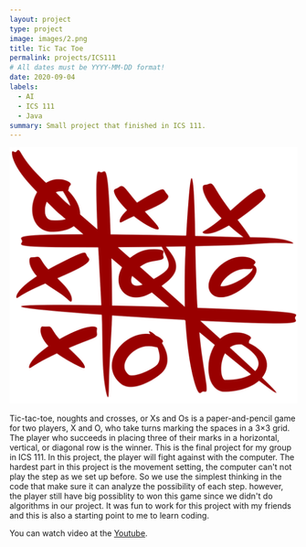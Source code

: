 ```yaml
---
layout: project
type: project
image: images/2.png
title: Tic Tac Toe
permalink: projects/ICS111
# All dates must be YYYY-MM-DD format!
date: 2020-09-04
labels:
  - AI
  - ICS 111
  - Java
summary: Small project that finished in ICS 111.
---
```



  <img class="ui image" src="../images/2.png">
  


Tic-tac-toe, noughts and crosses, or Xs and Os is a paper-and-pencil game for two players, X and O, who take turns marking the spaces in a 3×3 grid. The player who succeeds in placing three of their marks in a horizontal, vertical, or diagonal row is the winner. This is the final project for my group in ICS 111. In this project, the player will fight against with the computer. The hardest part in this project is the movement setting, the computer can't not play the step as we set up before. So we use the simplest thinking in the code that make sure it can analyze the possibility of each step. however, the player still have big possiblity to won this game since we didn't do algorithms in our project. It was fun to work for this project with my friends and this is also a starting point to me to learn coding.



You can watch video at the [Youtube](https://www.youtube.com/watch?v=4GG6y08CkFg).



